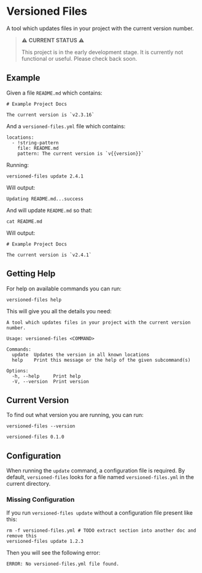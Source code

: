 # Versioned Files

A tool which updates files in your project with the current version number.

> ⚠️ **CURRENT STATUS** ⚠️
>
> This project is in the early development stage. It is currently not functional or useful.
> Please check back soon.

## Example

Given a file `README.md` which contains:

```text, file(path="README.md")
# Example Project Docs

The current version is `v2.3.16`
```

And a `versioned-files.yml` file which contains:

```yaml, file(path="versioned-files.yml")
locations:
  - !string-pattern
    file: README.md
    pattern: The current version is `v{{version}}`
```

Running:

```shell, script(expected_exit_code=0)
versioned-files update 2.4.1
```

Will output:

```text, verify()
Updating README.md...success
```

And will update `README.md` so that:

```shell, script()
cat README.md
```

Will output:

```text, verify()
# Example Project Docs

The current version is `v2.4.1`
```

## Getting Help

For help on available commands you can run:

```shell, script()
versioned-files help
```

This will give you all the details you need:

```text, verify()
A tool which updates files in your project with the current version number.

Usage: versioned-files <COMMAND>

Commands:
  update  Updates the version in all known locations
  help    Print this message or the help of the given subcommand(s)

Options:
  -h, --help     Print help
  -V, --version  Print version
```

## Current Version

To find out what version you are running, you can run:
```shell, script()
versioned-files --version
```

```text, verify()
versioned-files 0.1.0
```

## Configuration

When running the `update` command, a configuration file is required.
By default, `versioned-files` looks for a file named `versioned-files.yml` in the current directory.

### Missing Configuration

If you run `versioned-files update` without a configuration file present like this:

```shell, script(expected_exit_code=1)
rm -f versioned-files.yml # TODO extract section into another doc and remove this
versioned-files update 1.2.3
```

Then you will see the following error:

```text, verify(stream=stderr)
ERROR: No versioned-files.yml file found.
```
